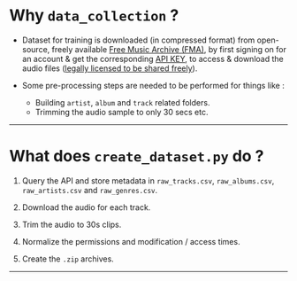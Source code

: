# Why `data_collection` ?

* Dataset for training is downloaded (in compressed format) from open-source, freely available [Free Music Archive (FMA)][free-music-archive], by first signing on for an account & get the corresponding [API KEY][api-key], to access & download the audio files ([legally licensed to be shared freely][legal-license]).

* Some pre-processing steps are needed to be performed for things like :
    * Building `artist`, `album` and `track` related folders.
    * Trimming the audio sample to only 30 secs etc.

---

# What does `create_dataset.py` do ?

1. Query the API and store metadata in `raw_tracks.csv`, `raw_albums.csv`, `raw_artists.csv` and `raw_genres.csv`.

2. Download the audio for each track.

3. Trim the audio to 30s clips.

4. Normalize the permissions and modification / access times.

5. Create the `.zip` archives.

---

<!--- Variables containing hyperlinks --->

[free-music-archive]: https://freemusicarchive.org

[api-key]: https://en.wikipedia.org/wiki/API_key

[legal-license]: https://freemusicarchive.org/License_Guide
<!--- ******************************* --->